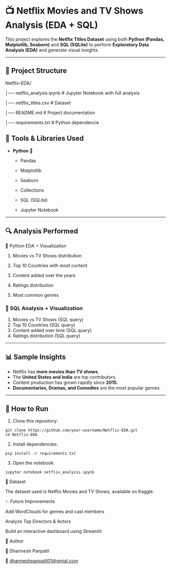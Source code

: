 # 📺 Netflix Movies and TV Shows Analysis (EDA + SQL)

This project explores the **Netflix Titles Dataset** using both **Python (Pandas, Matplotlib, Seaborn)** and **SQL (SQLite)** to perform **Exploratory Data Analysis (EDA)** and generate visual insights.  

---

## 📂 Project Structure
Netflix-EDA/

│── netflix_analysis.ipynb # Jupyter Notebook with full analysis

│── netflix_titles.csv # Dataset 

│── README.md # Project documentation

│── requirements.txt # Python dependencie

## 🔧 Tools & Libraries Used
- **Python** 🐍
   
  - Pandas
    
  - Matplotlib
    
  - Seaborn
    
  - Collections
    
  - SQL (SQLite)
   
  - Jupyter Notebook

---

## 🔍 Analysis Performed

🔹 Python EDA + Visualization

1. Movies vs TV Shows distribution
   
2. Top 10 Countries with most content
   
3. Content added over the years
 
4. Ratings distribution
  
5. Most common genres  

### 🔹 SQL Analysis + Visualization
1. Movies vs TV Shows (SQL query)  
2. Top 10 Countries (SQL query)  
3. Content added over time (SQL query)  
4. Ratings distribution (SQL query)  

---

## 📊 Sample Insights
- Netflix has **more movies than TV shows**.  
- The **United States and India** are top contributors.  
- Content production has grown rapidly since **2015**.  
- **Documentaries, Dramas, and Comedies** are the most popular genres.  

---

## 🚀 How to Run
1. Clone this repository:
 ```
git clone https://github.com/your-username/Netflix-EDA.git
cd Netflix-EDA
   ```
2. Install dependencies:
```
pip install -r requirements.txt
```
3. Open the notebook:
```
jupyter notebook netflix_analysis.ipynb
```
📌 Dataset

The dataset used is Netflix Movies and TV Shows, available on Kaggle.

✨ Future Improvements

Add WordClouds for genres and cast members

Analyze Top Directors & Actors

Build an interactive dashboard using Streamlit

📝 Author

👤 Dharmesh Panpatil

📧 dharmeshpanpatil01@gmial.com
